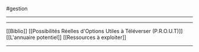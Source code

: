 #gestion 
___

































































___
[[Biblio]]
[[Possibilités Réelles d'Options Utiles à Téléverser (P.R.O.U.T)]]
[[L'annuaire potentiel]]
[[Ressources à exploiter]]
____